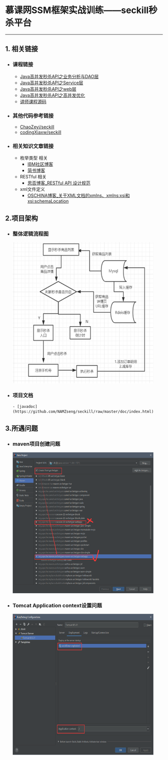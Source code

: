 # 慕课网SSM框架实战训练——seckill秒杀平台
---

##  1. 相关链接
- ###  课程链接
    - [Java高并发秒杀API之业务分析与DAO层](https://www.imooc.com/learn/587)
    - [Java高并发秒杀API之Service层](https://www.imooc.com/learn/631)
    - [Java高并发秒杀API之web层](https://www.imooc.com/learn/630)
    - [Java高并发秒杀API之高并发优化](https://www.imooc.com/learn/632)
    - [讲师课程源码](https://github.com/geekyijun/seckill)
- ###  其他代码参考链接
  - [ChaoZeyi/seckill](https://github.com/ChaoZeyi/seckill)
  - [codingXiaxw/seckill](https://github.com/codingXiaxw/seckill)
- ### 相关知识文章链接
    - 枚举类型 相关 
       - [IBM社区博客](https://www.ibm.com/developerworks/cn/java/j-lo-enum/index.html)
       - [简书博客](https://www.jianshu.com/p/46dbd930f6a2)
    - RESTful 相关
      - [思否博客_RESTful API 设计规范](https://segmentfault.com/a/1190000015384373#restful-api-%E8%AE%BE%E8%AE%A1%E8%A7%84%E8%8C%83)
   -   xml文件定义 
          -    [OSCHINA博客_关于XML文档的xmlns、xmlns:xsi和xsi:schemaLocation](https://my.oschina.net/itblog/blog/390001)
      
      
##  2.项目架构
  - ### 整体逻辑流程图
       <div>
         <img width="450" height="450" src="https://github.com/NAMZseng/seckill/raw/master/readme_img/seckill执行流程.png"/>
       </div>
   - ### 项目文档
    	 - [javadoc](https://github.com/NAMZseng/seckill/raw/master/doc/index.html)
    
##  3.所遇问题
   - ### maven项目创建问题
      <div>
        <img width="450" height="450" src="https://github.com/NAMZseng/seckill/raw/master/readme_img/maven项目选择.png"/>
     </div>
    
  - ### Tomcat Application context设置问题
	<div>
        <img width="450" height="450" src="https://github.com/NAMZseng/seckill/raw/master/readme_img/Application_Contest设置.png"/>
     </div>
	
